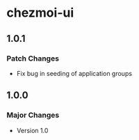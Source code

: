 # chezmoi-ui

## 1.0.1

### Patch Changes

- Fix bug in seeding of application groups

## 1.0.0

### Major Changes

- Version 1.0
